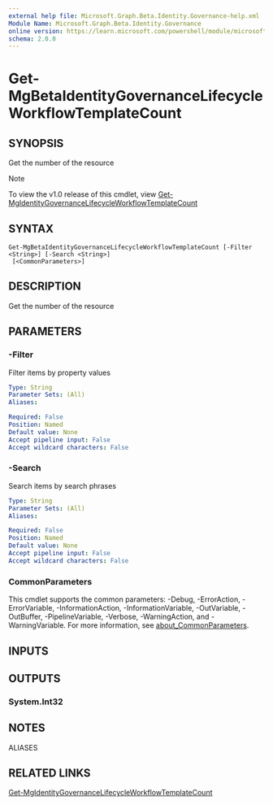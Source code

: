 ```yaml
---
external help file: Microsoft.Graph.Beta.Identity.Governance-help.xml
Module Name: Microsoft.Graph.Beta.Identity.Governance
online version: https://learn.microsoft.com/powershell/module/microsoft.graph.beta.identity.governance/get-mgbetaidentitygovernancelifecycleworkflowtemplatecount
schema: 2.0.0
---
```


# Get-MgBetaIdentityGovernanceLifecycleWorkflowTemplateCount

## SYNOPSIS
Get the number of the resource

> [!NOTE]
> To view the v1.0 release of this cmdlet, view [Get-MgIdentityGovernanceLifecycleWorkflowTemplateCount](/powershell/module/Microsoft.Graph.Identity.Governance/Get-MgIdentityGovernanceLifecycleWorkflowTemplateCount?view=graph-powershell-v1.0)

## SYNTAX

```
Get-MgBetaIdentityGovernanceLifecycleWorkflowTemplateCount [-Filter <String>] [-Search <String>]
 [<CommonParameters>]
```

## DESCRIPTION
Get the number of the resource

## PARAMETERS

### -Filter
Filter items by property values

```yaml
Type: String
Parameter Sets: (All)
Aliases:

Required: False
Position: Named
Default value: None
Accept pipeline input: False
Accept wildcard characters: False
```

### -Search
Search items by search phrases

```yaml
Type: String
Parameter Sets: (All)
Aliases:

Required: False
Position: Named
Default value: None
Accept pipeline input: False
Accept wildcard characters: False
```

### CommonParameters
This cmdlet supports the common parameters: -Debug, -ErrorAction, -ErrorVariable, -InformationAction, -InformationVariable, -OutVariable, -OutBuffer, -PipelineVariable, -Verbose, -WarningAction, and -WarningVariable. For more information, see [about_CommonParameters](http://go.microsoft.com/fwlink/?LinkID=113216).

## INPUTS

## OUTPUTS

### System.Int32
## NOTES

ALIASES

## RELATED LINKS
[Get-MgIdentityGovernanceLifecycleWorkflowTemplateCount](/powershell/module/Microsoft.Graph.Identity.Governance/Get-MgIdentityGovernanceLifecycleWorkflowTemplateCount?view=graph-powershell-v1.0)

